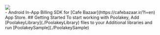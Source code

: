 <img src="https://github.com/PHELAT/Poolakey/raw/master/asset/Poolakey.jpg"/>
<br/>
-
Android In-App Billing SDK for [Cafe Bazaar](https://cafebazaar.ir/?l=en) App Store.
## Getting Started
To start working with Poolakey, Add [PoolakeyLibrary](./PoolakeyLibrary) files to your Additional libraries and run [PoolakeySample](./PoolakeySample)